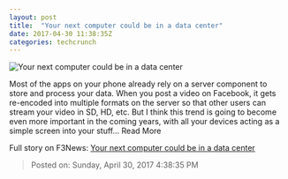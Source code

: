 ```yaml
---
layout: post
title:  "Your next computer could be in a data center"
date: 2017-04-30 11:38:35Z
categories: techcrunch
---
```


![Your next computer could be in a data center](https://tctechcrunch2011.files.wordpress.com/2014/03/data-center-digitalocean.jpg?w=764&h=400&crop=1)

Most of the apps on your phone already rely on a server component to store and process your data. When you post a video on Facebook, it gets re-encoded into multiple formats on the server so that other users can stream your video in SD, HD, etc. But I think this trend is going to become even more important in the coming years, with all your devices acting as a simple screen into your stuff… Read More


Full story on F3News: [Your next computer could be in a data center](http://www.f3nws.com/n/mnMrUF)

> Posted on: Sunday, April 30, 2017 4:38:35 PM
